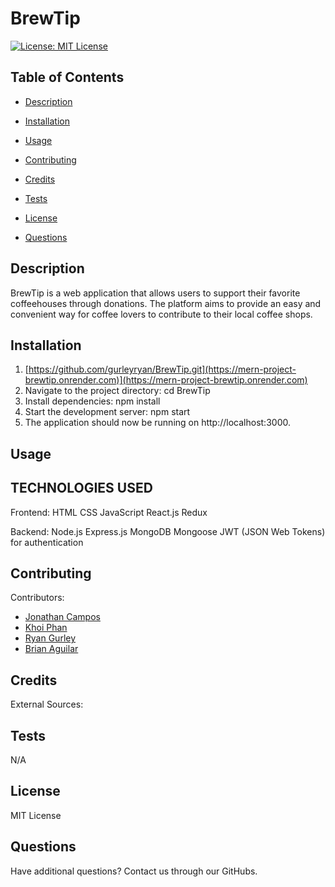 # BrewTip


[![License: MIT License](https://img.shields.io/badge/License-MIT-green.svg)](https://opensource.org/license/mit/)

## Table of Contents

 * [Description](#description)

 * [Installation](#installation)

 * [Usage](#usage)

 * [Contributing](#contributing)

 * [Credits](#credits)

 * [Tests](#tests)

 * [License](#license)

 * [Questions](#questions)

## Description
BrewTip is a web application that allows users to support their favorite coffeehouses through donations. The platform aims to provide an easy and convenient way for coffee lovers to contribute to their local coffee shops.


## Installation
1. [https://github.com/gurleyryan/BrewTip.git](https://mern-project-brewtip.onrender.com)](https://mern-project-brewtip.onrender.com)
2. Navigate to the project directory: cd BrewTip
3. Install dependencies: npm install
4. Start the development server: npm start
5. The application should now be running on http://localhost:3000.


## Usage

## TECHNOLOGIES USED 
Frontend:
HTML
CSS
JavaScript
React.js
Redux

Backend:
Node.js
Express.js
MongoDB
Mongoose
JWT (JSON Web Tokens) for authentication



## Contributing

Contributors: <br />

- [Jonathan Campos](https://github.com/jmartincampos) <br />
- [Khoi Phan](https://github.com/khoiphan-9194) <br />
- [Ryan Gurley](https://github.com/gurleyryan)
- [Brian Aguilar](https://github.com/bswagy)

## Credits

External Sources: <br />


## Tests

N/A

## License

MIT License

## Questions

Have additional questions? Contact us through our GitHubs.
